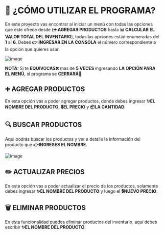 # 🚀 ¿CÓMO UTILIZAR EL PROGRAMA?
En este proyecto vas encontrar al iniciar un menú con todas las opciones que este ofrece desde (**➕ AGREGAR PRODUCTOS** hasta **📊 CALCULAR EL VALOR TOTAL DEL INVENTARIO**), todas las opciones están enumeradas del **1** al **6**.
Debes **👉 INGRESAR EN LA CONSOLA** el número correspondiente a la opción que quieres usar.

![image](https://github.com/user-attachments/assets/4ee36be3-3e29-4ec9-b6fd-1102507d9be4)

**NOTA:** Si te **EQUIVOCAS❌** mas de **5 VECES** ingresando **LA OPCIÓN PARA EL MENÚ**, el programa se **CERRARÁ🚪** 

## ➕ AGREGAR PRODUCTOS
En esta opción vas a poder agregar productos, donde debes ingresar **✨EL NOMBRE DEL PRODUCTO**, **💲EL PRECIO** y **📦LA CANTIDAD**.

## 🔍 BUSCAR PRODUCTOS
Aquí podrás buscar los productos y ver a detalle la información del producto que **👉INGRESES EL NOMBRE**.

![image](https://github.com/user-attachments/assets/9209ddfb-3332-4d7a-9c24-cad345fabb4a)

## ✏️ ACTUALIZAR PRECIOS
En esta opción vas a poder actualizar el precio de los productos, solamente debes ingresar **✨EL NOMBRE DEL PRODUCTO** y luego el **💲NUEVO PRECIO**.

## 🗑️ ELIMINAR PRODUCTOS
En esta funcionalidad puedes eliminar productos del inventario, aquí debes escribir **✨EL NOMBRE DEL PRODUCTO**.

## 
